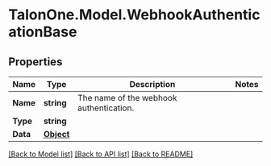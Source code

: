 # TalonOne.Model.WebhookAuthenticationBase
## Properties

Name | Type | Description | Notes
------------ | ------------- | ------------- | -------------
**Name** | **string** | The name of the webhook authentication. | 
**Type** | **string** |  | 
**Data** | [**Object**](.md) |  | 

[[Back to Model list]](../README.md#documentation-for-models) [[Back to API list]](../README.md#documentation-for-api-endpoints) [[Back to README]](../README.md)

